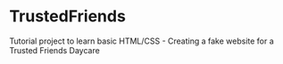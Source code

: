 # TrustedFriends
Tutorial project to learn basic HTML/CSS - Creating a fake website for a Trusted Friends Daycare
